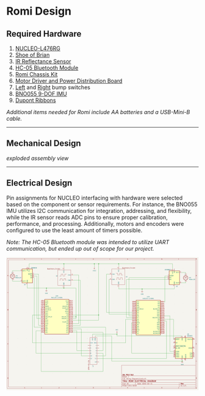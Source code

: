 # Romi Design

##  Required Hardware

1. [NUCLEO-L476RG](https://www.st.com/en/evaluation-tools/nucleo-l476rg.html#st_description_sec-nav-tab)
2. [Shoe of Brian](https://spluttflob.github.io/ME405-Support/shoe_info.html)
3. [IR Reflectance Sensor](https://www.pololu.com/product/4215)
4. [HC-05 Bluetooth Module](https://www.amazon.com/dp/B01MQKX7VP)
5. [Romi Chassis Kit](https://www.pololu.com/product/3500)
6. [Motor Driver and Power Distribution Board](https://www.pololu.com/product/3543)
7. [Left](https://www.pololu.com/product/3673) and [Right](https://www.pololu.com/product/3674) bump switches
8. [BNO055 9-DOF IMU](https://www.adafruit.com/product/2472)
9. [Dupont Ribbons](https://www.amazon.com/dp/B07GCY6CH7?th=1)

*Additional items needed for Romi include AA batteries and a USB-Mini-B cable.*

---
## Mechanical Design
*exploded assembly view*

---
## Electrical Design
Pin assignments for NUCLEO interfacing with hardware were selected based on the 
component or sensor requirements. For instance, the BNO055 IMU utilizes I2C 
communication for integration, addressing, and flexibility, while the IR sensor 
reads ADC pins to ensure proper calibration, performance, and processing. 
Additionally, motors and encoders were configured to use the least amount of 
timers possible.

*Note: The HC-05 Bluetooth module was intended to utilize UART communication, 
but ended up out of scope for our project.*

![Wiring Diagram](./image/WiringDiagram.png)